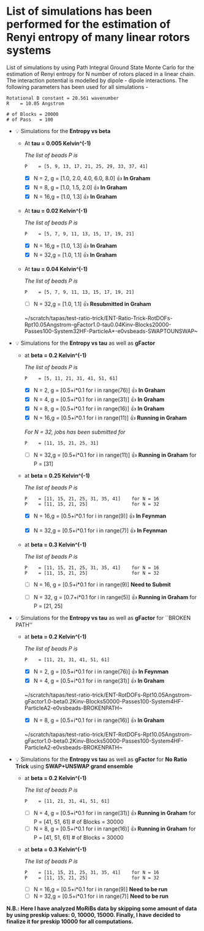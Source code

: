 # List of simulations has been performed for the estimation of Renyi entropy of many linear rotors systems

List of simulations by using Path Integral Ground State Monte Carlo for the estimation of Renyi entropy for N number of rotors placed in a linear chain. The interaction potential is modelled by dipole - dipole interactions. The following parameters has been used for all simulations -
 ```
Rotational B constant = 20.561 wavenumber
R    = 10.05 Angstrom
		
# of Blocks = 20000
# of Pass   = 100
```

- :bulb: Simulations for the **Entropy vs beta** 

  - At **tau  = 0.005 Kelvin^(-1)**
  
    _The list of beads P is_
    
    ```
    P    = [5, 9, 13, 17, 21, 25, 29, 33, 37, 41] 
    ```		
		
    - [x] N = 2, g = [1.0, 2.0, 4.0, 6.0, 8.0] :+1: **In Graham**
    - [x] N = 8, g = [1.0, 1.5, 2.0]           :+1: **In Graham**
    - [x] N = 16,g = [1.0, 1.3]                :+1: **In Graham** 

  - At **tau  = 0.02 Kelvin^(-1)**
  
    _The list of beads P is_
    
    ```
    P    = [5, 7, 9, 11, 13, 15, 17, 19, 21] 
    ```		

    - [x] N = 16,g = [1.0, 1.3] :+1:         **In Graham** 
    - [x] N = 32,g = [1.0, 1.1] :+1:         **In Graham** 
                     
  - At **tau  = 0.04 Kelvin^(-1)**
  
    _The list of beads P is_
    
    ```
    P    = [5, 7, 9, 11, 13, 15, 17, 19, 21] 
    ```		

    - [ ] N = 32,g = [1.0, 1.1] :+1:         **Resubmitted in Graham** 
                     
    ~/scratch/tapas/test-ratio-trick/ENT-Ratio-Trick-RotDOFs-Rpt10.05Angstrom-gFactor1.0-tau0.04Kinv-Blocks20000-Passes100-System32HF-ParticleA*-e0vsbeads-SWAPTOUNSWAP~		     
  
-  :bulb: Simulations for the **Entropy vs tau** as well as **gFactor**
   
   - at **beta  = 0.2 Kelvin^(-1)**	

     _The list of beads P is_
     
      ```
      P    = [5, 11, 21, 31, 41, 51, 61]  
      ```
     
     - [x] N = 2, g = [0.5+i*0.1 for i in range(76)] :+1:         **In Graham**                     
     - [x] N = 4, g = [0.5+i*0.1 for i in range(31)] :+1:         **In Graham**
     - [x] N = 8, g = [0.5+i*0.1 for i in range(16)] :+1:         **In Graham**
     - [x] N = 16,g = [0.5+i*0.1 for i in range(11)] :+1:         **Running in Graham**
				
     _For N = 32, jobs has been submitted for_
     
      ```
      P    = [11, 15, 21, 25, 31]  
      ```

     - [ ] N = 32,g = [0.5+i*0.1 for i in range(11)] :+1: **Running in Graham** for P = [31]
     
     
   - at **beta  = 0.25 Kelvin^(-1)**	

     _The list of beads P is_
     
     ```
     P    = [11, 15, 21, 25, 31, 35, 41]    for N = 16 
     P    = [11, 15, 21, 25]                for N = 32
     ```
     
     - [x] N = 16,g = [0.5+i*0.1 for i in range(9)]  :+1:         **In Feynman**
     - [x] N = 32,g = [0.5+i*0.1 for i in range(7)]  :+1:         **In Feynman**
          
				
    - at **beta  = 0.3 Kelvin^(-1)**	

      _The list of beads P is_
     
      ```
      P    = [11, 15, 21, 25, 31, 35, 41]    for N = 16 
      P    = [11, 15, 21, 25]                for N = 32
      ```
     
      - [ ] N = 16, g = [0.5+i*0.1 for i in range(9)]               **Need to Submit**
      - [ ] N = 32, g = [0.7+i*0.1 for i in range(5)]  :+1:         **Running in Graham** for P = [21, 25]    
     
     
-  :bulb: Simulations for the **Entropy vs tau** as well as **gFactor** for ``BROKEN PATH''   
   - at **beta  = 0.2 Kelvin^(-1)**	

     _The list of beads P is_
     
      ```
      P    = [11, 21, 31, 41, 51, 61]  
      ```
     
     - [x] N = 2, g = [0.5+i*0.1 for i in range(76)] :+1:         **In Feynman**
     - [x] N = 4, g = [0.5+i*0.1 for i in range(31)] :+1:         **In Graham**   
     
     ~/scratch/tapas/test-ratio-trick/ENT-RotDOFs-Rpt10.05Angstrom-gFactor1.0-beta0.2Kinv-Blocks50000-Passes100-System4HF-ParticleA2-e0vsbeads-BROKENPATH~
     - [x] N = 8, g = [0.5+i*0.1 for i in range(16)] :+1:         **In Graham**  
     
     ~/scratch/tapas/test-ratio-trick/ENT-RotDOFs-Rpt10.05Angstrom-gFactor1.0-beta0.2Kinv-Blocks50000-Passes100-System4HF-ParticleA2-e0vsbeads-BROKENPATH~
     			
			
-  :bulb: Simulations for the **Entropy vs tau** as well as **gFactor** for **No Ratio Trick** using **SWAP+UNSWAP grand ensemble**
   
   - at **beta  = 0.2 Kelvin^(-1)**	

     _The list of beads P is_
     
      ```
      P    = [11, 21, 31, 41, 51, 61]  
      ```
     - [ ] N = 4, g = [0.5+i*0.1 for i in range(31)] :+1: **Running in Graham** for P = [41, 51, 61] # of Blocks = 30000
     - [ ] N = 8, g = [0.5+i*0.1 for i in range(16)] :+1: **Running in Graham** for P = [41, 51, 61] # of Blocks = 30000		
     
   - at **beta  = 0.3 Kelvin^(-1)**	

     _The list of beads P is_
     
     ```
     P    = [11, 15, 21, 25, 31, 35, 41]    for N = 16 
     P    = [11, 15, 21, 25]                for N = 32
     ```
     
     - [ ] N = 16,g = [0.5+i*0.1 for i in range(9)]               **Need to be run**
     - [ ] N = 32,g = [0.5+i*0.1 for i in range(7)]               **Need to be run**   

**N.B.: Here I have analyzed MoRiBs data by skipping some amount of data by using preskip values: 0, 10000, 15000. Finally, I have decided to finalize it for preskip 10000 for all computations.**
